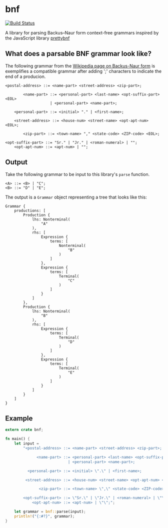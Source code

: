 # bnf

[![Build Status](https://travis-ci.org/snewt/bnf.svg?branch=master)](https://travis-ci.org/snewt/bnf)

A library for parsing Backus–Naur form context-free grammars
inspired by the JavaScript library [prettybnf](https://github.com/dhconnelly/prettybnf)

## What does a parsable BNF grammar look like?

The following grammar from the [Wikipedia page on Backus-Naur form](https://en.wikipedia.org/wiki/Backus%E2%80%93Naur_form#Example)
is exemplifies a compatible grammar after adding ';' characters to indicate the end of a producion.

```text
<postal-address> ::= <name-part> <street-address> <zip-part>;

        <name-part> ::= <personal-part> <last-name> <opt-suffix-part> <EOL>
                    | <personal-part> <name-part>;

    <personal-part> ::= <initial> "." | <first-name>;

    <street-address> ::= <house-num> <street-name> <opt-apt-num> <EOL>;

        <zip-part> ::= <town-name> "," <state-code> <ZIP-code> <EOL>;

<opt-suffix-part> ::= "Sr." | "Jr." | <roman-numeral> | "";
    <opt-apt-num> ::= <apt-num> | "";
```

## Output
Take the following grammar to be input to this library's `parse` function.
```
<A> ::= <B> | "C";
<B> ::= "D" | "E"; 
```

The output is a `Grammar` object representing a tree that looks like this:
```
Grammar {
    productions: [
        Production {
            lhs: Nonterminal(
                "A"
            ),
            rhs: [
                Expression {
                    terms: [
                        Nonterminal(
                            "B"
                        )
                    ]
                },
                Expression {
                    terms: [
                        Terminal(
                            "C"
                        )
                    ]
                }
            ]
        },
        Production {
            lhs: Nonterminal(
                "B"
            ),
            rhs: [
                Expression {
                    terms: [
                        Terminal(
                            "D"
                        )
                    ]
                },
                Expression {
                    terms: [
                        Terminal(
                            "E"
                        )
                    ]
                }
            ]
        }
    ]
}
```

## Example

```rust
extern crate bnf;

fn main() {
    let input =
        "<postal-address> ::= <name-part> <street-address> <zip-part>;

              <name-part> ::= <personal-part> <last-name> <opt-suffix-part> <EOL>
                            | <personal-part> <name-part>;

          <personal-part> ::= <initial> \".\" | <first-name>;

         <street-address> ::= <house-num> <street-name> <opt-apt-num> <EOL>;

               <zip-part> ::= <town-name> \",\" <state-code> <ZIP-code> <EOL>;

        <opt-suffix-part> ::= \"Sr.\" | \"Jr.\" | <roman-numeral> | \"\";
            <opt-apt-num> ::= <apt-num> | \"\";";

    let grammar = bnf::parse(input);
    println!("{:#?}", grammar);
}
```
